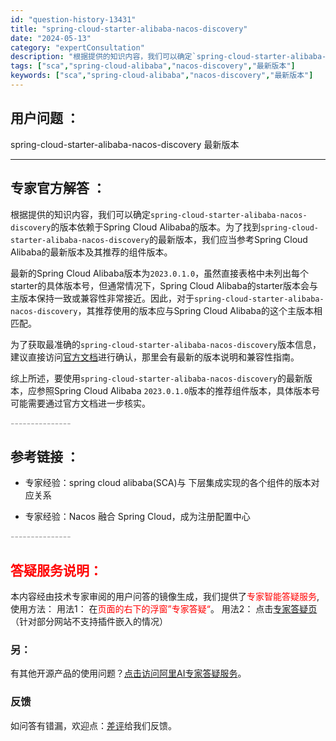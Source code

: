```yaml
---
id: "question-history-13431"
title: "spring-cloud-starter-alibaba-nacos-discovery"
date: "2024-05-13"
category: "expertConsultation"
description: "根据提供的知识内容，我们可以确定`spring-cloud-starter-alibaba-nacos-discovery`的版本依赖于Spring Cloud Alibaba的版本。为了找到`spring-cloud-starter-alibaba-nacos-discovery`的最新版本，我们"
tags: ["sca","spring-cloud-alibaba","nacos-discovery","最新版本"]
keywords: ["sca","spring-cloud-alibaba","nacos-discovery","最新版本"]
---
```


## 用户问题 ： 
 spring-cloud-starter-alibaba-nacos-discovery 最新版本  

---------------
## 专家官方解答 ：

根据提供的知识内容，我们可以确定`spring-cloud-starter-alibaba-nacos-discovery`的版本依赖于Spring Cloud Alibaba的版本。为了找到`spring-cloud-starter-alibaba-nacos-discovery`的最新版本，我们应当参考Spring Cloud Alibaba的最新版本及其推荐的组件版本。

最新的Spring Cloud Alibaba版本为`2023.0.1.0`，虽然直接表格中未列出每个starter的具体版本号，但通常情况下，Spring Cloud Alibaba的starter版本会与主版本保持一致或兼容性非常接近。因此，对于`spring-cloud-starter-alibaba-nacos-discovery`，其推荐使用的版本应与Spring Cloud Alibaba的这个主版本相匹配。

为了获取最准确的`spring-cloud-starter-alibaba-nacos-discovery`版本信息，建议直接访问[官方文档](https://sca.aliyun.com/docs/2023/overview/version-explain/)进行确认，那里会有最新的版本说明和兼容性指南。

综上所述，要使用`spring-cloud-starter-alibaba-nacos-discovery`的最新版本，应参照Spring Cloud Alibaba `2023.0.1.0`版本的推荐组件版本，具体版本号可能需要通过官方文档进一步核实。


<font color="#949494">---------------</font> 


## 参考链接 ：

* 专家经验：spring cloud alibaba(SCA)与 下层集成实现的各个组件的版本对应关系 
 
 * 专家经验：Nacos 融合 Spring Cloud，成为注册配置中心 


 <font color="#949494">---------------</font> 
 


## <font color="#FF0000">答疑服务说明：</font> 

本内容经由技术专家审阅的用户问答的镜像生成，我们提供了<font color="#FF0000">专家智能答疑服务</font>,使用方法：
用法1： 在<font color="#FF0000">页面的右下的浮窗”专家答疑“</font>。
用法2： 点击[专家答疑页](https://answer.opensource.alibaba.com/docs/intro)（针对部分网站不支持插件嵌入的情况）
### 另：


有其他开源产品的使用问题？[点击访问阿里AI专家答疑服务](https://answer.opensource.alibaba.com/docs/intro)。
### 反馈
如问答有错漏，欢迎点：[差评](https://ai.nacos.io/user/feedbackByEnhancerGradePOJOID?enhancerGradePOJOId=13436)给我们反馈。
